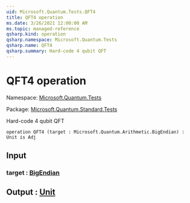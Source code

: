 ```yaml
---
uid: Microsoft.Quantum.Tests.QFT4
title: QFT4 operation
ms.date: 3/26/2021 12:00:00 AM
ms.topic: managed-reference
qsharp.kind: operation
qsharp.namespace: Microsoft.Quantum.Tests
qsharp.name: QFT4
qsharp.summary: Hard-code 4 qubit QFT
---
```


# QFT4 operation

Namespace: [Microsoft.Quantum.Tests](xref:Microsoft.Quantum.Tests)

Package: [Microsoft.Quantum.Standard.Tests](https://nuget.org/packages/Microsoft.Quantum.Standard.Tests)


Hard-code 4 qubit QFT

```qsharp
operation QFT4 (target : Microsoft.Quantum.Arithmetic.BigEndian) : Unit is Adj
```


## Input

### target : [BigEndian](xref:Microsoft.Quantum.Arithmetic.BigEndian)





## Output : [Unit](xref:microsoft.quantum.lang-ref.unit)

